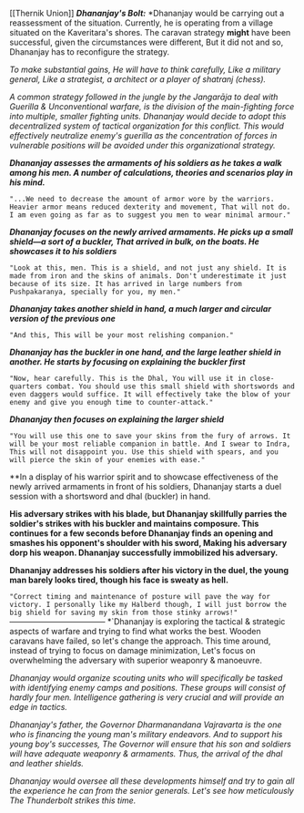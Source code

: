 [[Thernik Union]]
***Dhananjay's Bolt:***
*Dhananjay would be carrying out a reassessment of the situation. Currently, he is operating from a village situated on the Kaveritara's shores. The caravan strategy __might__ have been successful, given the circumstances were different, But it did not and so, Dhananjay has to reconfigure the strategy.

*To make substantial gains, He will have to think carefully, Like a military general, Like a strategist, a architect or a player of shatranj (chess).*

*A common strategy followed in the jungle by the Jangarāja to deal with Guerilla & Unconventional warfare, is the division of the main-fighting force into multiple, smaller fighting units. Dhananjay would decide to adopt this decentralized system of tactical organization for this conflict. This would effectively neutralize enemy's guerilla as the concentration of forces in vulnerable positions will be avoided under this organizational strategy.*

***Dhananjay assesses the armaments of his soldiers as he takes a walk among his men. A number of calculations, theories and scenarios play in his mind.***

`"...We need to decrease the amount of armor wore by the warriors. Heavier armor means reduced dexterity and movement, That will not do. I am even going as far as to suggest you men to wear minimal armour."`

***Dhananjay focuses on the newly arrived armaments. He picks up a small shield—a sort of a buckler, That arrived in bulk, on the boats. He showcases it to his soldiers***

`"Look at this, men. This is a shield, and not just any shield. It is made from iron and the skins of animals. Don't underestimate it just because of its size. It has arrived in large numbers from Pushpakaranya, specially for you, my men."`

***Dhananjay takes another shield in hand, a much larger and circular version of the previous one***

`"And this, This will be your most relishing companion."`

***Dhananjay has the buckler in one hand, and the large leather shield in another. He starts by focusing on explaining the buckler first***

`"Now, hear carefully. This is the Dhal, You will use it in close-quarters combat. You should use this small shield with shortswords and even daggers would suffice. It will effectively take the blow of your enemy and give you enough time to counter-attack."`

***Dhananjay then focuses on explaining the larger shield***

`"You will use this one to save your skins from the fury of arrows. It will be your most reliable companion in battle. And I swear to Indra, This will not disappoint you. Use this shield with spears, and you will pierce the skin of your enemies with ease."`

**In a display of his warrior spirit and to showcase effectiveness of the newly arrived armaments in front of his soldiers, Dhananjay starts a duel session with a shortsword and dhal (buckler) in hand. 

**His adversary strikes with his blade, but Dhananjay skillfully parries the soldier's strikes with his buckler and maintains composure. This continues for a few seconds before Dhananjay finds an opening and smashes his opponent's shoulder with his sword, Making his adversary dorp his weapon. Dhananjay successfully immobilized his adversary.**

**Dhananjay addresses his soldiers after his victory in the duel, the young man barely looks tired, though his face is sweaty as hell.**

`"Correct timing and maintenance of posture will pave the way for victory. I personally like my Halberd though, I will just borrow the big shield for saving my skin from those stinky arrows!"`
————————————
*`Dhananjay is exploring the tactical & strategic aspects of warfare and trying to find what works the best. Wooden caravans have failed, so let's change the approach. This time around, instead of trying to focus on damage minimization, Let's focus on overwhelming the adversary with superior weaponry & manoeuvre. 

*Dhananjay would organize scouting units who will specifically be tasked with identifying enemy camps and positions. These groups will consist of hardly four men. Intelligence gathering is very crucial and will provide an edge in tactics.*

*Dhananjay's father, the Governor Dharmanandana Vajravarta is the one who is financing the young man's military endeavors. And to support his young boy's successes, The Governor will ensure that his son and soldiers will have adequate weaponry & armaments. Thus, the arrival of the dhal and leather shields.*

*Dhananjay would oversee all these developments himself and try to gain all the experience he can from the senior generals. Let's see how meticulously The Thunderbolt strikes this time.*